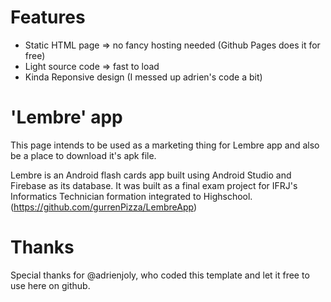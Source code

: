 # Features

- Static HTML page => no fancy hosting needed (Github Pages does it for free)
- Light source code => fast to load
- Kinda Reponsive design (I messed up adrien's code a bit)

# 'Lembre' app

This page intends to be used as a marketing thing for Lembre app and also be a place to download it's apk file.

Lembre is an Android flash cards app built using Android Studio and Firebase as its database. It was built as a final exam project for IFRJ's Informatics Technician formation integrated to Highschool. (https://github.com/gurrenPizza/LembreApp)

# Thanks

Special thanks for @adrienjoly, who coded this template and let it free to use here on github.
